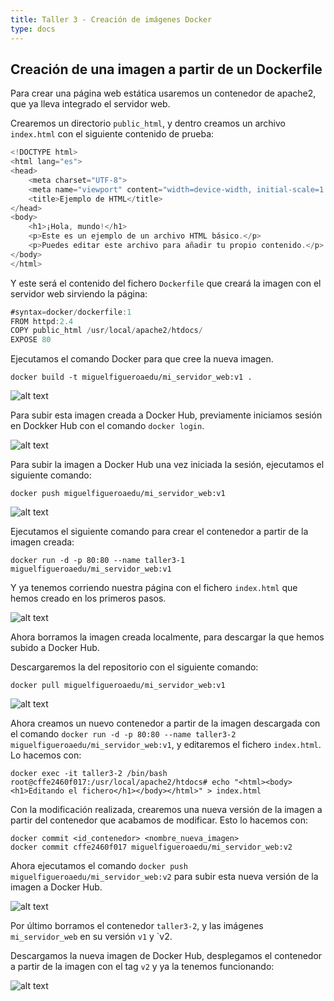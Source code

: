 ```yaml
---
title: Taller 3 - Creación de imágenes Docker
type: docs
---
```

## Creación de una imagen a partir de un Dockerfile
Para crear una página web estática usaremos un contenedor de apache2, que ya lleva integrado el servidor web.

Crearemos un directorio `public_html`, y dentro creamos un archivo `index.html` con el siguiente contenido de prueba:

```go {filename="index.html"}
<!DOCTYPE html>
<html lang="es">
<head>
    <meta charset="UTF-8">
    <meta name="viewport" content="width=device-width, initial-scale=1.0">
    <title>Ejemplo de HTML</title>
</head>
<body>
    <h1>¡Hola, mundo!</h1>
    <p>Este es un ejemplo de un archivo HTML básico.</p>
    <p>Puedes editar este archivo para añadir tu propio contenido.</p>
</body>
</html>
```

Y este será el contenido del fichero `Dockerfile` que creará la imagen con el servidor web sirviendo la página:

```go {filename="Dockerfile"}
#syntax=docker/dockerfile:1
FROM httpd:2.4
COPY public_html /usr/local/apache2/htdocs/
EXPOSE 80
```

Ejecutamos el comando Docker para que cree la nueva imagen.

```
docker build -t miguelfigueroaedu/mi_servidor_web:v1 .
```

![alt text](/images/t3docker-1.png)

Para subir esta imagen creada a Docker Hub, previamente iniciamos sesión en Dockker Hub con el comando `docker login`.

![alt text](/images/t3docker-2.png)

Para subir la imagen a Docker Hub una vez iniciada la sesión, ejecutamos el siguiente comando:

```
docker push miguelfigueroaedu/mi_servidor_web:v1
```

![alt text](/images/t3docker-3.png)

Ejecutamos el siguiente comando para crear el contenedor a partir de la imagen creada:
```
docker run -d -p 80:80 --name taller3-1 miguelfigueroaedu/mi_servidor_web:v1
```

Y ya tenemos corriendo nuestra página con el fichero `index.html` que hemos creado en los primeros pasos.

![alt text](/images/t3docker-4.png)

Ahora borramos la imagen creada localmente, para descargar la que hemos subido a Docker Hub.

Descargaremos la del repositorio con el siguiente comando:
```
docker pull miguelfigueroaedu/mi_servidor_web:v1
```

![alt text](/images/t3docker-5.png)

Ahora creamos un nuevo contenedor a partir de la imagen descargada con el comando `docker run -d -p 80:80 --name taller3-2 miguelfigueroaedu/mi_servidor_web:v1`, y editaremos el fichero `index.html`. Lo hacemos con:

```
docker exec -it taller3-2 /bin/bash
root@cffe2460f017:/usr/local/apache2/htdocs# echo "<html><body><h1>Editando el fichero</h1></body></html>" > index.html 
```

Con la modificación realizada, crearemos una nueva versión de la imagen a partir del contenedor que acabamos de modificar. Esto lo hacemos con:

```
docker commit <id_contenedor> <nombre_nueva_imagen>
docker commit cffe2460f017 miguelfigueroaedu/mi_servidor_web:v2
```

Ahora ejecutamos el comando `docker push miguelfigueroaedu/mi_servidor_web:v2` para subir esta nueva versión de la imagen a Docker Hub.

![alt text](/images/t3docker-6.png)

Por último borramos el contenedor `taller3-2`, y las imágenes `mi_servidor_web` en su versión `v1` y `v2.

Descargamos la nueva imagen de Docker Hub, desplegamos el contenedor a partir de la imagen con el tag `v2` y ya la tenemos funcionando:

![alt text](/images/t3docker-7.png)